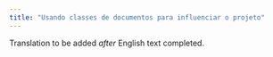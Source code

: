 ```yaml
---
title: "Usando classes de documentos para influenciar o projeto"
---
```

Translation to be added _after_ English text completed.
